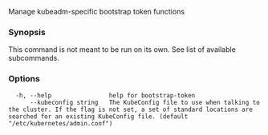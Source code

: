 
Manage kubeadm-specific bootstrap token functions

### Synopsis

This command is not meant to be run on its own. See list of available subcommands.

### Options

```
  -h, --help                help for bootstrap-token
      --kubeconfig string   The KubeConfig file to use when talking to the cluster. If the flag is not set, a set of standard locations are searched for an existing KubeConfig file. (default "/etc/kubernetes/admin.conf")
```

